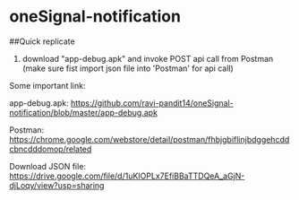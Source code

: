 # oneSignal-notification

##Quick replicate
1. download "app-debug.apk" and invoke POST api call from Postman (make sure fist import json file into 'Postman' for api call)

Some important link:

app-debug.apk: https://github.com/ravi-pandit14/oneSignal-notification/blob/master/app-debug.apk

Postman: https://chrome.google.com/webstore/detail/postman/fhbjgbiflinjbdggehcddcbncdddomop/related

Download JSON file: https://drive.google.com/file/d/1uKIOPLx7EfiBBaTTDQeA_aGjN-djLoqy/view?usp=sharing

